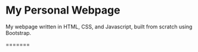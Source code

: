 My Personal Webpage
====================

My webpage written in HTML, CSS, and Javascript, built from scratch using Bootstrap.

=======

